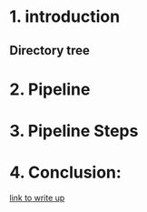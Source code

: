 # 1. introduction
##    Directory tree
# 2. Pipeline

# 3. Pipeline Steps

# 4. Conclusion:
[link to write up](https://docs.google.com/document/d/1BDGt6vxnI0uYwd2VWN8QQTd4IVIASFijE2-ZktaumLQ/edit?usp=sharing)
